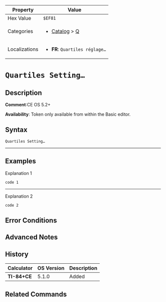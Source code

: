 | Property      | Value |
|---------------|-------|
| Hex Value     | `$EF81`|
| Categories    | <ul><li>[Catalog](<../categories/Catalog.md>) > [Q](<../categories/Catalog.md#Q>)</li></ul> |
| Localizations | <ul><li><b>FR</b>: `Quartiles réglage…`</li></ul> |

# `Quartiles Setting…`

## Description


<b>Comment</b>:CE OS 5.2+

<b>Availability</b>: Token only available from within the Basic editor.

## Syntax
`Quartiles Setting…`

<hr>

## Examples

Explanation 1
```ti-basic
code 1
```
---
Explanation 2
```ti-basic
code 2
```

## Error Conditions


## Advanced Notes


## History
| Calculator | OS Version | Description |
|------------|------------|-------------|
| <b>TI-84+CE</b> | 5.1.0 | Added

## Related Commands

    